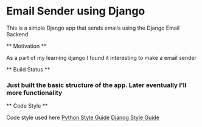 <h1>Email Sender using Django</h1>


<p>This is a simple Django app that sends emails using the Django Email Backend.</p>

** Motivation **

<p> As a part of my learning django I found it interesting to make a email sender </p>


** Build Status **

<h3> Just built the basic structure of the app. Later eventually I'll more functionality</h3>

** Code Style **

Code style used here [Python Style Guide](https://www.python.org/dev/peps/pep-0008/)
[Djanog Style Guide](https://docs.djangoproject.com/en/2.0/styleguide/)